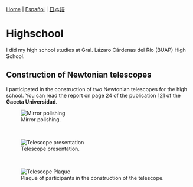 [Home](index.md) \| [Español](highesp.md) \| [日本語](highjp.md)

# Highschool

I did my high school studies at Gral. Lázaro Cárdenas del Río (BUAP) High School.

## Construction of Newtonian telescopes

I participated in the construction of two Newtonian telescopes for the high school. You can read the report on page 24 of the publication [121](https://drive.google.com/file/d/137YUu6OoFpTaPjRC8w3C3zJ-OaPflRE3/view?usp=sharing) of the **Gaceta Universidad**.

<figure>
  <img
  src="https://imgur.com/50uMy9V.jpg"
  alt="Mirror polishing">
  <figcaption>Mirror polishing.
  </figcaption>
</figure>
<br>

<figure>
  <img
  src="https://imgur.com/iPsTwLU.jpg"
  alt="Telescope presentation">
  <figcaption>Telescope presentation.
  </figcaption>
</figure>
<br>

<figure>
  <img
  src="https://imgur.com/w8DuLCz.jpg"
  alt="Telescope Plaque">
  <figcaption>Plaque of participants in the construction of the telescope.
  </figcaption>
</figure>
<br/>
